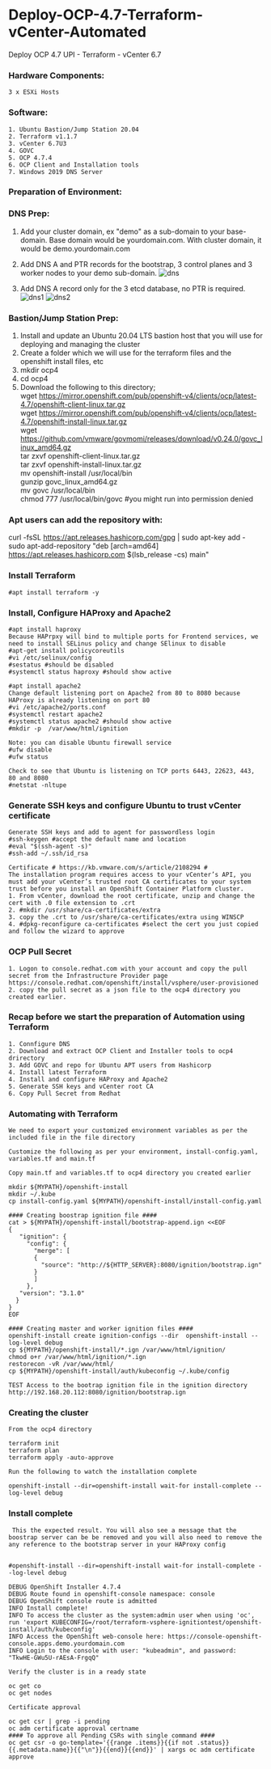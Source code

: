 # Deploy-OCP-4.7-Terraform-vCenter-Automated
Deploy OCP 4.7 UPI - Terraform - vCenter 6.7

### Hardware Components:
    3 x ESXi Hosts

### Software:
    1. Ubuntu Bastion/Jump Station 20.04
    2. Terraform v1.1.7
    3. vCenter 6.7U3
    4. GOVC
    5. OCP 4.7.4
    6. OCP Client and Installation tools
    7. Windows 2019 DNS Server

### Preparation of Environment:

### DNS Prep:
1. Add your cluster domain, ex "demo" as a sub-domain to your base-domain. Base domain would be yourdomain.com. With cluster domain, it would be demo.yourdomain.com

2. Add DNS A and PTR records for the bootstrap, 3 control planes and 3 worker nodes to your demo sub-domain. 
![dns](https://user-images.githubusercontent.com/92060430/159207593-45a59c6f-1419-4825-aee5-432a15b8c37b.JPG)

3. Add DNS A record only for the 3 etcd database, no PTR is required.
![dns1](https://user-images.githubusercontent.com/92060430/159207627-438e6ef0-2a0e-48c2-ac39-eee4daf76d0e.JPG)
![dns2](https://user-images.githubusercontent.com/92060430/159207635-7b25c7df-e7c8-4906-9dff-8be48389c272.JPG)


### Bastion/Jump Station Prep:
1. Install and update an Ubuntu 20.04 LTS bastion host that you will use for deploying and managing the cluster
2. Create a folder which we will use for the terraform files and the openshift install files, etc
3. mkdir ocp4
4. cd ocp4
5. Download the following to this directory;
   \
   wget https://mirror.openshift.com/pub/openshift-v4/clients/ocp/latest-4.7/openshift-client-linux.tar.gz
   \
   wget https://mirror.openshift.com/pub/openshift-v4/clients/ocp/latest-4.7/openshift-install-linux.tar.gz
   \
   wget https://github.com/vmware/govmomi/releases/download/v0.24.0/govc_linux_amd64.gz
   \
   tar zxvf openshift-client-linux.tar.gz
   \
   tar zxvf openshift-install-linux.tar.gz
   \
   mv openshift-install /usr/local/bin
   \
   gunzip govc_linux_amd64.gz
   \
   mv govc /usr/local/bin
   \
   chmod 777 /usr/local/bin/govc #you might run into permission denied
   
### Apt users can add the repository with:
   
   curl -fsSL https://apt.releases.hashicorp.com/gpg | sudo apt-key add -
   \
   sudo apt-add-repository "deb [arch=amd64] https://apt.releases.hashicorp.com $(lsb_release -cs) main"
   
### Install Terraform
    
    #apt install terraform -y
   
### Install, Configure HAProxy and Apache2
    
    #apt install haproxy
    Because HAPrpxy will bind to multiple ports for Frontend services, we need to install SELinus policy and change SElinux to disable
    #apt-get install policycoreutils
    #vi /etc/selinux/config
    #sestatus #should be disabled
    #systemctl status haproxy #should show active
    
    #apt install apache2
    Change default listening port on Apache2 from 80 to 8080 because HAProxy is already listening on port 80
    #vi /etc/apache2/ports.conf
    #systemctl restart apache2
    #systemctl status apache2 #should show active
    #mkdir -p  /var/www/html/ignition
    
    Note: you can disable Ubuntu firewall service
    #ufw disable
    #ufw status
    
    Check to see that Ubuntu is listening on TCP ports 6443, 22623, 443, 80 and 8080
    #netstat -nltupe
    
 ### Generate SSH keys and configure Ubuntu to trust vCenter certificate
 
    Generate SSH keys and add to agent for passwordless login
    #ssh-keygen #accept the default name and location
    #eval "$(ssh-agent -s)"
    #ssh-add ~/.ssh/id_rsa
    
    Certificate # https://kb.vmware.com/s/article/2108294 #
    The installation program requires access to your vCenter’s API, you must add your vCenter’s trusted root CA certificates to your system trust before you install an OpenShift Container Platform cluster.
    1. From vCenter, download the root certificate, unzip and change the cert with .0 file extension to .crt
    2. #mkdir /usr/share/ca-certificates/extra
    3. copy the .crt to /usr/share/ca-certificates/extra using WINSCP
    4. #dpkg-reconfigure ca-certificates #select the cert you just copied and follow the wizard to approve
    
 ### OCP Pull Secret
 
    1. Logon to console.redhat.com with your account and copy the pull secret from the Infrastructure Provider page
    https://console.redhat.com/openshift/install/vsphere/user-provisioned
    2. copy the pull secret as a json file to the ocp4 directory you created earlier.
    
 ### Recap before we start the preparation of Automation using Terraform
 
    1. Connfigure DNS
    2. Download and extract OCP Client and Installer tools to ocp4 drirectory
    3. Add GOVC and repo for Ubuntu APT users from Hashicorp
    4. Install latest Terraform
    4. Install and configure HAProxy and Apache2
    5. Generate SSH keys and vCenter root CA
    6. Copy Pull Secret from Redhat
    
 ### Automating with Terraform
 
    We need to export your customized environment variables as per the included file in the file directory
    
    Customize the following as per your environment, install-config.yaml, variables.tf and main.tf
    
    Copy main.tf and variables.tf to ocp4 directory you created earlier
    
    mkdir ${MYPATH}/openshift-install
    mkdir ~/.kube
    cp install-config.yaml ${MYPATH}/openshift-install/install-config.yaml
    
    #### Creating boostrap ignition file ####
    cat > ${MYPATH}/openshift-install/bootstrap-append.ign <<EOF
    {
       "ignition": {
         "config": {
           "merge": [
           {
             "source": "http://${HTTP_SERVER}:8080/ignition/bootstrap.ign"
           }
           ]
         },
       "version": "3.1.0"
      }
    }
    EOF
    
    #### Creating master and worker ignition files ####
    openshift-install create ignition-configs --dir  openshift-install --log-level debug
    cp ${MYPATH}/openshift-install/*.ign /var/www/html/ignition/
    chmod o+r /var/www/html/ignition/*.ign
    restorecon -vR /var/www/html/
    cp ${MYPATH}/openshift-install/auth/kubeconfig ~/.kube/config
    
    TEST Access to the bootrap ignition file in the ignition directory
    http://192.168.20.112:8080/ignition/bootstrap.ign
    
 ### Creating the cluster
 
    From the ocp4 directory
    
    terraform init
    terraform plan
    terraform apply -auto-approve
    
    Run the following to watch the installation complete
    
    openshift-install --dir=openshift-install wait-for install-complete --log-level debug
    
 ### Install complete
 
     This the expected result. You will also see a message that the boostrap server can be be removed and you will also need to remove the any reference to the bootstrap server in your HAProxy config
     
     
    #openshift-install --dir=openshift-install wait-for install-complete --log-level debug

    DEBUG OpenShift Installer 4.7.4                    
    DEBUG Route found in openshift-console namespace: console
    DEBUG OpenShift console route is admitted          
    INFO Install complete!                            
    INFO To access the cluster as the system:admin user when using 'oc', run 'export KUBECONFIG=/root/terraform-vsphere-ignitiontest/openshift-install/auth/kubeconfig'
    INFO Access the OpenShift web-console here: https://console-openshift-console.apps.demo.yourdomain.com
    INFO Login to the console with user: "kubeadmin", and password: "TkwHE-GWu5U-rAEsA-FrgqQ"
    
    Verify the cluster is in a ready state
    
    oc get co
    oc get nodes
    
    Certificate approval
    
    oc get csr | grep -i pending
    oc adm certificate approval certname
    #### To approve all Pending CSRs with single command ####
    oc get csr -o go-template='{{range .items}}{{if not .status}}{{.metadata.name}}{{"\n"}}{{end}}{{end}}' | xargs oc adm certificate approve
    
    
    
    
    
    
    
    
    
    
    
    
    
    
    
 
    
    
    
    
   



